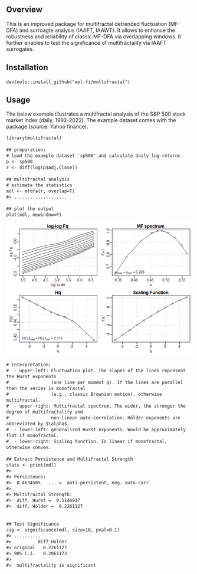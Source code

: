 ## Overview

This is an improved package for multifractal detrended fluctuation
(MF-DFA) and surroagte analysis (IAAFT, IAAWT). It allows to enhance the
robustness and reliability of classic MF-DFA via overlapping windows. It
further enables to test the significance of multifractality via IAAFT
surrogates.

## Installation

    devtools::install_github("wol-fi/multifractal")

## Usage

The below example illustrates a multifractal analysis of the S&P 500
stock market index (daily, 1992-2022). The example dataset comes with
the package (source: Yahoo finance).

    library(multifractal)

    ## preparation:
    # load the example dataset 'sp500' and calculate daily log-returns
    p <- sp500
    r <- diff(log(p$Adj.Close)) 

    ## multifractal analysis
    # estimate the statistics
    mdl <- mfdfa(r, overlap=T)
    #> ....................

    ## plot the output
    plot(mdl, newindow=F)

![](fig1.png)

    # Interpretation:
    #  - upper-left: Fluctuation plot. The slopes of the lines represent the Hurst exponents
    #                (one line per moment q). If the lines are parallel then the series is monofractal 
    #                (e.g., classic Brownian motion), otherwise multifractal. 
    #  - upper-right: Multifractal spectrum. The wider, the stronger the degree of multifractality and 
    #                non-linear auto-correlation. Hölder exponents are abbreviated by $\alpha$.
    #  - lower-left: generalized Hurst exponents. Would be approximately flat if monofractal.
    #  - lower-right: Scaling function. Is linear if monofractal, otherwise convex. 

    ## Extract Persistence and Multifractal Strength
    stats <- print(mdl)
    #> 
    #> Persistence: 
    #>  0.4634505   ... =  anti-persistent, neg. auto-corr. 
    #> 
    #> Multifractal Strength:
    #>  diff. Hurst =  0.1146917 
    #>  diff. Hölder =  0.2261127


    ## Test Significance
    sig <- significance(mdl, size=10, pval=0.1)
    #> ..........
    #>          diff_Holder
    #> original   0.2261127
    #> 90% C.I.   0.2061173
    #> 
    #>  multifractality is significant
